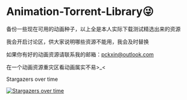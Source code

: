 # Animation-Torrent-Library😜
备份一些现在可用的动画种子，以上全是本人实际下载测试精选出来的资源

我会开启讨论区，供大家说明哪些资源不能用，我会及时替换

如果你有好的动画资源请联系我的邮箱：pckxin@outlook.com

在一个动画资源重灾区看动画属实不易>_<





Stargazers over time

 [![Stargazers over time](https://starchart.cc/PCKxin/Animation-Torrent-Library.svg)](https://starchart.cc/PCKxin/Animation-Torrent-Library) 
